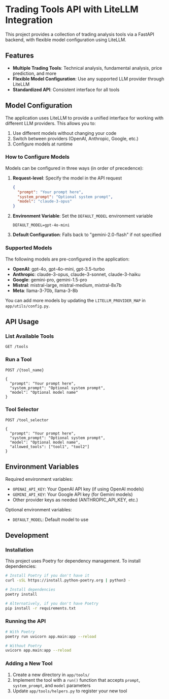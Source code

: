 # Trading Tools API with LiteLLM Integration

This project provides a collection of trading analysis tools via a FastAPI backend, with flexible model configuration using LiteLLM.

## Features

- **Multiple Trading Tools**: Technical analysis, fundamental analysis, price prediction, and more
- **Flexible Model Configuration**: Use any supported LLM provider through LiteLLM
- **Standardized API**: Consistent interface for all tools

## Model Configuration

The application uses LiteLLM to provide a unified interface for working with different LLM providers. This allows you to:

1. Use different models without changing your code
2. Switch between providers (OpenAI, Anthropic, Google, etc.)
3. Configure models at runtime

### How to Configure Models

Models can be configured in three ways (in order of precedence):

1. **Request-level**: Specify the model in the API request
   ```json
   {
     "prompt": "Your prompt here",
     "system_prompt": "Optional system prompt",
     "model": "claude-3-opus"
   }
   ```

2. **Environment Variable**: Set the `DEFAULT_MODEL` environment variable
   ```
   DEFAULT_MODEL=gpt-4o-mini
   ```

3. **Default Configuration**: Falls back to "gemini-2.0-flash" if not specified

### Supported Models

The following models are pre-configured in the application:

- **OpenAI**: gpt-4o, gpt-4o-mini, gpt-3.5-turbo
- **Anthropic**: claude-3-opus, claude-3-sonnet, claude-3-haiku
- **Google**: gemini-pro, gemini-1.5-pro
- **Mistral**: mistral-large, mistral-medium, mixtral-8x7b
- **Meta**: llama-3-70b, llama-3-8b

You can add more models by updating the `LITELLM_PROVIDER_MAP` in `app/utils/config.py`.

## API Usage

### List Available Tools

```
GET /tools
```

### Run a Tool

```
POST /{tool_name}

{
  "prompt": "Your prompt here",
  "system_prompt": "Optional system prompt",
  "model": "Optional model name"
}
```

### Tool Selector

```
POST /tool_selector

{
  "prompt": "Your prompt here",
  "system_prompt": "Optional system prompt",
  "model": "Optional model name",
  "allowed_tools": ["tool1", "tool2"]
}
```

## Environment Variables

Required environment variables:

- `OPENAI_API_KEY`: Your OpenAI API key (if using OpenAI models)
- `GEMINI_API_KEY`: Your Google API key (for Gemini models)
- Other provider keys as needed (ANTHROPIC_API_KEY, etc.)

Optional environment variables:

- `DEFAULT_MODEL`: Default model to use

## Development

### Installation

This project uses Poetry for dependency management. To install dependencies:

```bash
# Install Poetry if you don't have it
curl -sSL https://install.python-poetry.org | python3 -

# Install dependencies
poetry install

# Alternatively, if you don't have Poetry
pip install -r requirements.txt
```

### Running the API

```bash
# With Poetry
poetry run uvicorn app.main:app --reload

# Without Poetry
uvicorn app.main:app --reload
```

### Adding a New Tool

1. Create a new directory in `app/tools/`
2. Implement the tool with a `run()` function that accepts `prompt`, `system_prompt`, and `model` parameters
3. Update `app/tools/helpers.py` to register your new tool 